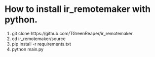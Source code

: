 <h1>How to install ir_remotemaker with python.</h1>

<ol>
  <li> git clone https://github.com/TGreenReaper/ir_remotemaker </li>
  <li> cd ir_remotemaker/source</li>
  <li> pip install -r requirements.txt</li>
  <li>python main.py</li>
</ol>
